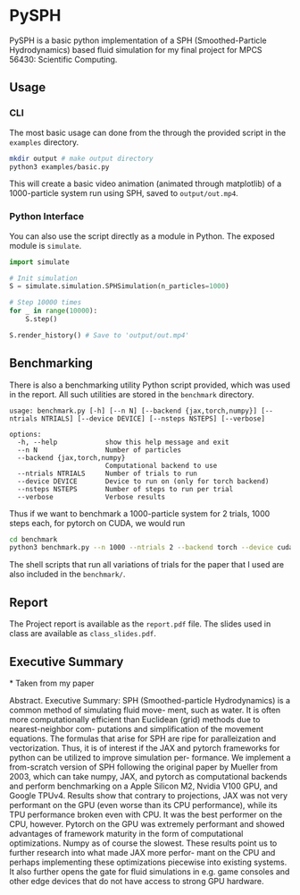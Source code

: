 # PySPH     
PySPH is a basic python implementation of a SPH (Smoothed-Particle Hydrodynamics) based fluid simulation for my final project for MPCS 56430: Scientific Computing. 

## Usage
### CLI 
The most basic usage can done from the through the provided script in the `examples` directory. 
```bash
mkdir output # make output directory 
python3 examples/basic.py
```
This will create a basic video animation (animated through matplotlib) of a 1000-particle system run using SPH, saved to `output/out.mp4`. 

### Python Interface
You can also use the script directly as a module in Python. The exposed module is `simulate`.

```python
import simulate 

# Init simulation
S = simulate.simulation.SPHSimulation(n_particles=1000)

# Step 10000 times
for _ in range(10000):
    S.step() 

S.render_history() # Save to 'output/out.mp4'
```

## Benchmarking
There is also a benchmarking utility Python script provided, which was used in the report. All such utilities are stored in the `benchmark` directory. 
```
usage: benchmark.py [-h] [--n N] [--backend {jax,torch,numpy}] [--ntrials NTRIALS] [--device DEVICE] [--nsteps NSTEPS] [--verbose]

options:
  -h, --help            show this help message and exit
  --n N                 Number of particles
  --backend {jax,torch,numpy}
                        Computational backend to use
  --ntrials NTRIALS     Number of trials to run
  --device DEVICE       Device to run on (only for torch backend)
  --nsteps NSTEPS       Number of steps to run per trial
  --verbose             Verbose results
```
Thus if we want to benchmark a 1000-particle system for 2 trials, 1000 steps each, for pytorch on CUDA, we would run
```bash
cd benchmark
python3 benchmark.py --n 1000 --ntrials 2 --backend torch --device cuda
```
The shell scripts that run all variations of trials for the paper that I used are also included in the `benchmark/`.

## Report
The Project report is available as the `report.pdf` file. The slides used in class are available as `class_slides.pdf`.

## Executive Summary
\* Taken from my paper

Abstract. Executive Summary: SPH (Smoothed-particle Hydrodynamics) is a common method of simulating fluid move-
ment, such as water. It is often more computationally efficient than Euclidean (grid) methods due to nearest-neighbor com-
putations and simplification of the movement equations. The formulas that arise for SPH are ripe for paralleization and
vectorization. Thus, it is of interest if the JAX and pytorch frameworks for python can be utilized to improve simulation per-
formance. We implement a from-scratch version of SPH following the original paper by Mueller from 2003, which can take
numpy, JAX, and pytorch as computational backends and perform benchmarking on a Apple Silicon M2, Nvidia V100 GPU,
and Google TPUv4. Results show that contrary to projections, JAX was not very performant on the GPU (even worse than
its CPU performance), while its TPU performance broken even with CPU. It was the best performer on the CPU, however.
Pytorch on the GPU was extremely performant and showed advantages of framework maturity in the form of computational
optimizations. Numpy as of course the slowest. These results point us to further research into what made JAX more perfor-
mant on the CPU and perhaps implementing these optimizations piecewise into existing systems. It also further opens the
gate for fluid simulations in e.g. game consoles and other edge devices that do not have access to strong GPU hardware.



